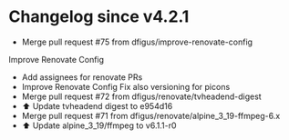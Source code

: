 # Changelog since v4.2.1
- Merge pull request #75 from dfigus/improve-renovate-config

Improve Renovate Config 
- Add assignees for renovate PRs 
- Improve Renovate Config
Fix also versioning for picons 
- Merge pull request #72 from dfigus/renovate/tvheadend-digest 
- ⬆️ Update tvheadend digest to e954d16 
- Merge pull request #71 from dfigus/renovate/alpine_3_19-ffmpeg-6.x 
- ⬆️ Update alpine_3_19/ffmpeg to v6.1.1-r0 

